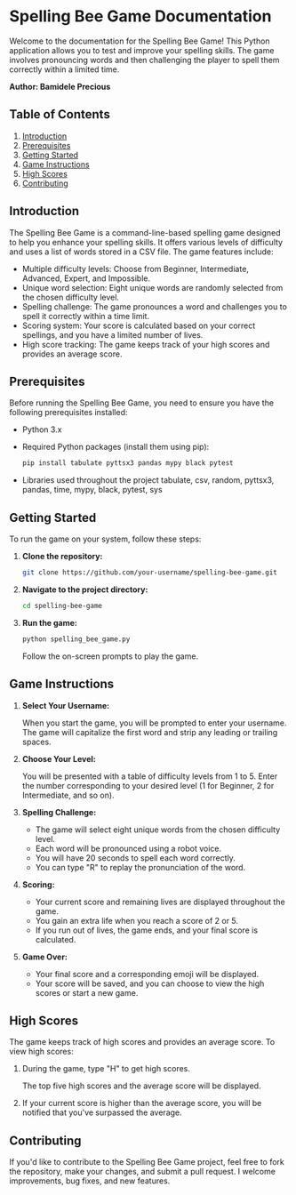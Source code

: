 # Spelling Bee Game Documentation

Welcome to the documentation for the Spelling Bee Game! This Python application allows you to test and improve your spelling skills. The game involves pronouncing words and then challenging the player to spell them correctly within a limited time.

**Author: Bamidele Precious**

## Table of Contents

1. [Introduction](#introduction)
2. [Prerequisites](#prerequisites)
3. [Getting Started](#getting-started)
4. [Game Instructions](#game-instructions)
5. [High Scores](#high-scores)
6. [Contributing](#contributing)

## Introduction

The Spelling Bee Game is a command-line-based spelling game designed to help you enhance your spelling skills. It offers various levels of difficulty and uses a list of words stored in a CSV file. The game features include:

- Multiple difficulty levels: Choose from Beginner, Intermediate, Advanced, Expert, and Impossible.
- Unique word selection: Eight unique words are randomly selected from the chosen difficulty level.
- Spelling challenge: The game pronounces a word and challenges you to spell it correctly within a time limit.
- Scoring system: Your score is calculated based on your correct spellings, and you have a limited number of lives.
- High score tracking: The game keeps track of your high scores and provides an average score.

## Prerequisites

Before running the Spelling Bee Game, you need to ensure you have the following prerequisites installed:

- Python 3.x
- Required Python packages (install them using pip):

  ```bash
  pip install tabulate pyttsx3 pandas mypy black pytest
  ```
- Libraries used throughout the project tabulate, csv, random, pyttsx3, pandas, time, mypy, black, pytest, sys 

## Getting Started

To run the game on your system, follow these steps:

1. **Clone the repository:**

    ```bash
    git clone https://github.com/your-username/spelling-bee-game.git
    ```

2. **Navigate to the project directory:**

    ```bash
    cd spelling-bee-game
    ```

3. **Run the game:**

    ```bash
    python spelling_bee_game.py
    ```

    Follow the on-screen prompts to play the game.

## Game Instructions

1. **Select Your Username:**

    When you start the game, you will be prompted to enter your username. The game will capitalize the first word and strip any leading or trailing spaces.

2. **Choose Your Level:**

    You will be presented with a table of difficulty levels from 1 to 5. Enter the number corresponding to your desired level (1 for Beginner, 2 for Intermediate, and so on).

3. **Spelling Challenge:**

    - The game will select eight unique words from the chosen difficulty level.
    - Each word will be pronounced using a robot voice.
    - You will have 20 seconds to spell each word correctly.
    - You can type "R" to replay the pronunciation of the word.

4. **Scoring:**

    - Your current score and remaining lives are displayed throughout the game.
    - You gain an extra life when you reach a score of 2 or 5.
    - If you run out of lives, the game ends, and your final score is calculated.

5. **Game Over:**

    - Your final score and a corresponding emoji will be displayed.
    - Your score will be saved, and you can choose to view the high scores or start a new game.

## High Scores

The game keeps track of high scores and provides an average score. To view high scores:

1. During the game, type "H" to get high scores.

   The top five high scores and the average score will be displayed.

2. If your current score is higher than the average score, you will be notified that you've surpassed the average.

## Contributing

If you'd like to contribute to the Spelling Bee Game project, feel free to fork the repository, make your changes, and submit a pull request. I welcome improvements, bug fixes, and new features.

